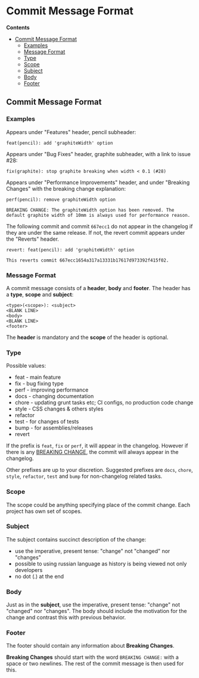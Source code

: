 # Commit Message Format

**Contents**

* [Commit Message Format](#commit-message-format)
   - [Examples](#examples)
   - [Message Format](#message-format)
   - [Type](#type)
   - [Scope](#scope)
   - [Subject](#subject)
   - [Body](#body)
   - [Footer](#footer)

## Commit Message Format

### Examples

Appears under "Features" header, pencil subheader:

```
feat(pencil): add 'graphiteWidth' option
```

Appears under "Bug Fixes" header, graphite subheader, with a link to issue #28:

```
fix(graphite): stop graphite breaking when width < 0.1 (#28)
```

Appears under "Performance Improvements" header, and under "Breaking Changes" with the breaking change explanation:

```
perf(pencil): remove graphiteWidth option

BREAKING CHANGE: The graphiteWidth option has been removed. The default graphite width of 10mm is always used for performance reason.
```

The following commit and commit `667ecc1` do not appear in the changelog if they are under the same release.
If not, the revert commit appears under the "Reverts" header.

```
revert: feat(pencil): add 'graphiteWidth' option

This reverts commit 667ecc1654a317a13331b17617d973392f415f02.
```

### Message Format

A commit message consists of a **header**, **body** and **footer**.
The header has a **type**, **scope** and **subject**:

```
<type>(<scope>): <subject>
<BLANK LINE>
<body>
<BLANK LINE>
<footer>
```

The **header** is mandatory and the **scope** of the header is optional.

### Type

Possible values:
* feat - main feature
* fix - bug fixing type
* perf - improving performance
* docs - changing documentation
* chore - updating grunt tasks etc; CI configs, no production code change
* style - CSS changes & others styles
* refactor
* test - for changes of tests
* bump - for assemblies/releases
* revert

If the prefix is `feat`, `fix` or `perf`, it will appear in the changelog.
However if there is any [BREAKING CHANGE](#footer), the commit will always appear in the changelog.

Other prefixes are up to your discretion. Suggested prefixes are `docs`, `chore`, `style`, `refactor`, `test`
and `bump` for non-changelog related tasks.

### Scope

The scope could be anything specifying place of the commit change. Each project has own set of scopes.

### Subject

The subject contains succinct description of the change:

* use the imperative, present tense: "change" not "changed" nor "changes"
* possible to using russian language as history is being viewed not only developers
* no dot (.) at the end

### Body

Just as in the **subject**, use the imperative, present tense: "change" not "changed" nor "changes".
The body should include the motivation for the change and contrast this with previous behavior.

### Footer

The footer should contain any information about **Breaking Changes**.

**Breaking Changes** should start with the word `BREAKING CHANGE:` with a space or two newlines.
The rest of the commit message is then used for this.
